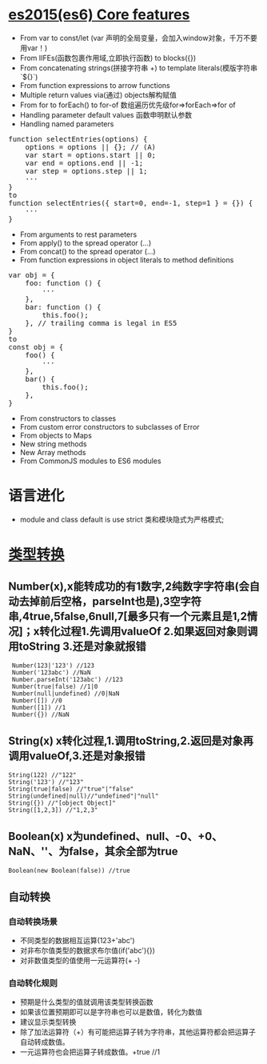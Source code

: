
# [es2015(es6) Core features](http://exploringjs.com/es6/ch_core-features.html#sec_from-iifes-to-blocks)
* From var to const/let (var 声明的全局变量，会加入window对象，千万不要用var！)
* From IIFEs(函数包裹作用域,立即执行函数) to blocks({})
* From concatenating strings(拼接字符串 +) to template literals(模版字符串\`${}\`)
* From function expressions to arrow functions
* Multiple return values via(通过) objects解构赋值 
* From for to forEach() to for-of 数组遍历优先级for=>forEach=>for of
* Handling parameter default values 函数申明默认参数
* Handling named parameters
<pre>
function selectEntries(options) {
    options = options || {}; // (A)
    var start = options.start || 0;
    var end = options.end || -1;
    var step = options.step || 1;
    ···
}
to 
function selectEntries({ start=0, end=-1, step=1 } = {}) {
    ···
}
</pre>
* From arguments to rest parameters
* From apply() to the spread operator (...)
* From concat() to the spread operator (...) 
* From function expressions in object literals to method definitions
<pre>
var obj = {
    foo: function () {
        ···
    },
    bar: function () {
        this.foo();
    }, // trailing comma is legal in ES5
}
to
const obj = {
    foo() {
        ···
    },
    bar() {
        this.foo();
    },
}
</pre>
* From constructors to classes
* From custom error constructors to subclasses of Error
* From objects to Maps
* New string methods
* New Array methods 
* From CommonJS modules to ES6 modules

# 语言进化
* module and class default is use strict 类和模块隐式为严格模式;

# [类型转换](http://javascript.ruanyifeng.com/grammar/conversion.html)
## Number(x),x能转成功的有1数字,2纯数字字符串(会自动去掉前后空格，parseInt也是),3空字符串,4true,5false,6null,7[最多只有一个元素且是1,2情况]；x转化过程1.先调用valueOf 2.如果返回对象则调用toString 3.还是对象就报错
```
 Number(123|'123') //123
 Number('123abc') //NaN
 Number.parseInt('123abc') //123
 Number(true|false) //1|0
 Number(null|undefined) //0|NaN
 Number([]) //0
 Number([1]) //1
 Number({}) //NaN
```
## String(x) x转化过程,1.调用toString,2.返回是对象再调用valueOf,3.还是对象报错
```
String(122) //"122"
String('123') //"123"
String(true|false) //"true"|"false"
String(undefined|null)//"undefined"|"null"
String({}) //"[object Object]"
String([1,2,3]) //"1,2,3"
```
## Boolean(x) x为undefined、null、-0、+0、NaN、''、为false，其余全部为true
```
Boolean(new Boolean(false)) //true
```
## 自动转换
### 自动转换场景
* 不同类型的数据相互运算(123+'abc')
* 对非布尔值类型的数据求布尔值(if('abc'){})
* 对非数值类型的值使用一元运算符(+ -)
### 自动转化规则
* 预期是什么类型的值就调用该类型转换函数
* 如果该位置预期即可以是字符串也可以是数值，转化为数值
* 建议显示类型转换
* 除了加法运算符（+）有可能把运算子转为字符串，其他运算符都会把运算子自动转成数值。
* 一元运算符也会把运算子转成数值。+true //1


